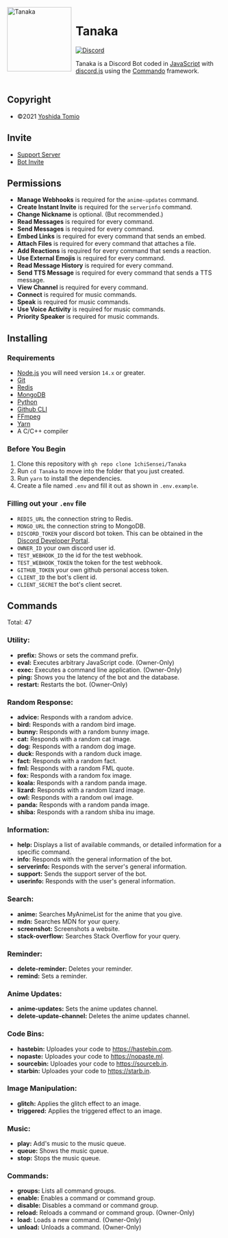 <img src="https://cdn.discordapp.com/avatars/804605929944645672/573a4c5b59caaf0b48c422b40f11d3ed.png?size=4096" width="150" height="150" align="left" style="float: left; margin: 0 10px 0 0;" alt="Tanaka" />

# Tanaka

[![Discord](https://discord.com/api/guilds/830047984573480970/embed.png)](https://discord.gg/zGvtAnGhdP)

Tanaka is a Discord Bot coded in [JavaScript](https://www.javascript.com/) with [discord.js](https://discord.js.org) using the [Commando](https://github.com/discordjs/Commando) framework.
<br />
<br />

## Copyright

- ©2021 [Yoshida Tomio](https://github.com/1chiSensei)

## Invite

- [Support Server](https://discord.gg/zGvtAnGhdP)
- [Bot Invite](https://peico.xyz/T4DQP)

## Permissions

- **Manage Webhooks** is required for the `anime-updates` command.
- **Create Instant Invite** is required for the `serverinfo` command.
- **Change Nickname** is optional. (But recommended.)
- **Read Messages** is required for every command.
- **Send Messages** is required for every command.
- **Embed Links** is required for every command that sends an embed.
- **Attach Files** is required for every command that attaches a file.
- **Add Reactions** is required for every command that sends a reaction.
- **Use External Emojis** is required for every command.
- **Read Message History** is required for every command.
- **Send TTS Message** is required for every command that sends a TTS message.
- **View Channel** is required for every command.
- **Connect** is required for music commands.
- **Speak** is required for music commands.
- **Use Voice Activity** is required for music commands.
- **Priority Speaker** is required for music commands.

## Installing

### Requirements

- [Node.js](https://nodejs.org) you will need version `14.x` or greater.
- [Git](https://git-scm.com)
- [Redis](https://redis.io/)
- [MongoDB](https://www.mongodb.com/)
- [Python](https://www.python.org/)
- [Github CLI](https://cli.github.com)
- [FFmpeg](https://www.ffmpeg.org/)
- [Yarn](https://yarnpkg.com/)
- A C/C++ compiler

### Before You Begin

1. Clone this repository with `gh repo clone 1chiSensei/Tanaka`
2. Run `cd Tanaka` to move into the folder that you just created.
3. Run `yarn` to install the dependencies.
4. Create a file named `.env` and fill it out as shown in `.env.example`.

### Filling out your `.env` file

- `REDIS_URL` the connection string to Redis.
- `MONGO_URL` the connection string to MongoDB.
- `DISCORD_TOKEN` your discord bot token. This can be obtained in the [Discord Developer Portal](https://discord.com/developers/applications).
- `OWNER_ID` your own discord user id.
- `TEST_WEBHOOK_ID` the id for the test webhook.
- `TEST_WEBHOOK_TOKEN` the token for the test webhook.
- `GITHUB_TOKEN` your own github personal access token.
- `CLIENT_ID` the bot's client id.
- `CLIENT_SECRET` the bot's client secret.

## Commands

Total: 47

### Utility:

- **prefix:** Shows or sets the command prefix.
- **eval:** Executes arbitrary JavaScript code. (Owner-Only)
- **exec:** Executes a command line application. (Owner-Only)
- **ping:** Shows you the latency of the bot and the database.
- **restart:** Restarts the bot. (Owner-Only)

### Random Response:

- **advice:** Responds with a random advice.
- **bird:** Responds with a random bird image.
- **bunny:** Responds with a random bunny image.
- **cat:** Responds with a random cat image.
- **dog:** Responds with a random dog image.
- **duck:** Responds with a random duck image.
- **fact:** Responds with a random fact.
- **fml:** Responds with a random FML quote.
- **fox:** Responds with a random fox image.
- **koala:** Responds with a random panda image.
- **lizard:** Responds with a random lizard image.
- **owl:** Responds with a random owl image.
- **panda:** Responds with a random panda image.
- **shiba:** Responds with a random shiba inu image.

### Information:

- **help:** Displays a list of available commands, or detailed information for a specific command.
- **info:** Responds with the general information of the bot.
- **serverinfo:** Responds with the server's general information.
- **support:** Sends the support server of the bot.
- **userinfo:** Responds with the user's general information.

### Search:

- **anime:** Searches MyAnimeList for the anime that you give.
- **mdn:** Searches MDN for your query.
- **screenshot:** Screenshots a website.
- **stack-overflow:** Searches Stack Overflow for your query.

### Reminder:

- **delete-reminder:** Deletes your reminder.
- **remind:** Sets a reminder.

### Anime Updates:

- **anime-updates:** Sets the anime updates channel.
- **delete-update-channel:** Deletes the anime updates channel.

### Code Bins:

- **hastebin:** Uploades your code to https://hastebin.com.
- **nopaste:** Uploades your code to https://nopaste.ml.
- **sourcebin:** Uploades your code to https://sourceb.in.
- **starbin:** Uploades your code to https://starb.in.

### Image Manipulation:

- **glitch:** Applies the glitch effect to an image.
- **triggered:** Applies the triggered effect to an image.

### Music:

- **play:** Add's music to the music queue.
- **queue:** Shows the music queue.
- **stop:** Stops the music queue.

### Commands:

- **groups:** Lists all command groups.
- **enable:** Enables a command or command group.
- **disable:** Disables a command or command group.
- **reload:** Reloads a command or command group. (Owner-Only)
- **load:** Loads a new command. (Owner-Only)
- **unload:** Unloads a command. (Owner-Only)
